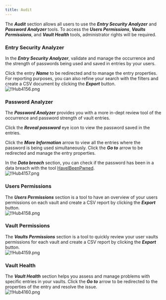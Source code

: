 ```yaml
---
title: Audit
---
```

The ***Audit*** section allows all users to use the ***Entry Security Analyzer*** and ***Password Analyzer*** tools. To access the ***Users Permissions***, ***Vaults Permissions***, and ***Vault Health*** tools, administrator rights will be required.  

### Entry Security Analyzer 

In the ***Entry Security Analyzer***, validate and manage the occurrence and the strength of passwords being used and saved in entries by your users.  

Click the entry ***Name*** to be redirected and to manage the entry properties. For reporting purposes, you can also refine your search with the filters and create a CSV document by clicking the ***Export*** button.  
![!!Hub4156.png](https://webdevolutions.azureedge.net/docs/en/hub/Hub4156.png) 

### Password Analyzer 

The ***Password Analyzer*** provides you with a more in-dept review tool of the occurrence and password strength of vault entries.  

Click the ***Reveal password*** eye icon to view the password saved in the entries.  

Click the ***More Information*** arrow to view all the entries where the password is being used simultaneously. Click the ***Go to*** arrow to be redirected and manage the entry properties.  

In the ***Data breach*** section, you can check if the password has been in a data breach with the tool [HaveIBeenPwned](https://haveibeenpwned.com/).  
![!!Hub4157.png](https://webdevolutions.azureedge.net/docs/en/hub/Hub4157.png) 

### Users Permissions 

The ***Users Permissions*** section is a tool to have an overview of your users permissions on each vault and create a CSV report by clicking the ***Export*** button.  
![!!Hub4158.png](https://webdevolutions.azureedge.net/docs/en/hub/Hub4158.png) 

### Vault Permissions 

The ***Vaults Permissions*** section is a tool to quickly review your user vaults permissions for each vault and create a CSV report by clicking the ***Export*** button.  
![!!Hub4159.png](https://webdevolutions.azureedge.net/docs/en/hub/Hub4159.png) 

### Vault Health 

The ***Vault Health*** section helps you assess and manage problems with specific entries in your vaults. 
Click the ***Go to*** arrow to be redirected to the properties of the entry and resolve the issue.  
![!!Hub4160.png](https://webdevolutions.azureedge.net/docs/en/hub/Hub4160.png) 

